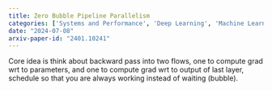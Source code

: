 ```yaml
---
title: Zero Bubble Pipeline Parallelism
categories: ['Systems and Performance', 'Deep Learning', 'Machine Learning']
date: "2024-07-08"
arxiv-paper-id: "2401.10241"
---
```


Core idea is think about backward pass into two flows, one to compute grad wrt to parameters, and one to compute grad wrt to output of last layer, 
schedule so that you are always working instead of waiting (bubble).

